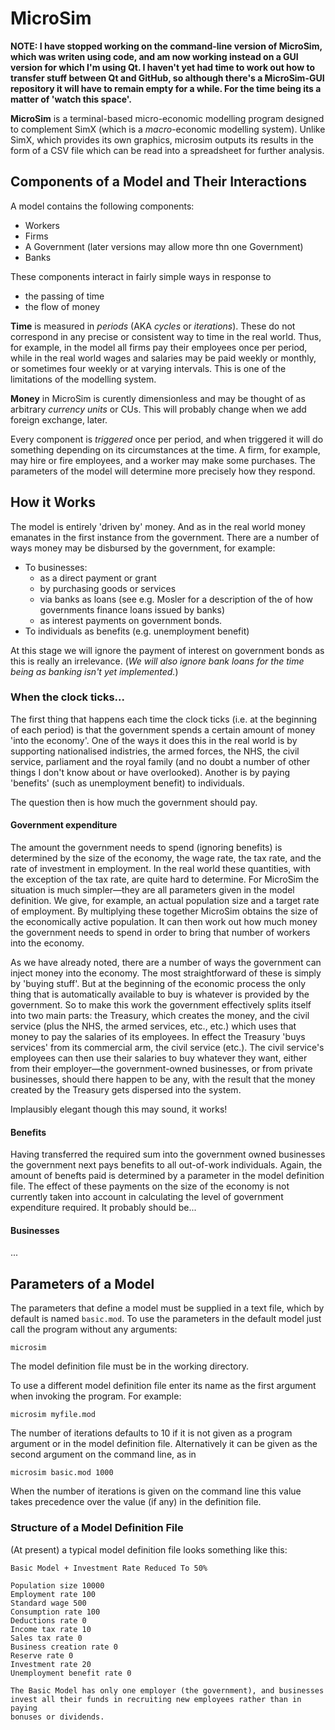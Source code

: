 # MicroSim

**NOTE: I have stopped working on the command-line version of MicroSim, which was writen using code, and am now working instead on a GUI version for which I'm using Qt. I haven't yet had time to work out how to transfer stuff between Qt and GitHub, so although there's a MicroSim-GUI repository it will have to remain empty for a while. For the time being its a matter of 'watch this space'.**

**MicroSim** is a terminal-based micro-economic modelling program designed to complement SimX (which is a *macro*-economic modelling system). Unlike SimX, which provides its own graphics, microsim outputs its results in the form of a CSV file which can be read into a spreadsheet for further analysis.


## Components of a Model and Their Interactions ##

A model contains the following components:

* Workers
* Firms
* A Government (later versions may allow more thn one Government)
* Banks

These components interact in fairly simple ways in response to 

* the passing of time
* the flow of money

**Time** is measured in *periods* (AKA *cycles* or *iterations*). These do not correspond in any precise or consistent way to time in the real world. Thus, for example, in the model all firms pay their employees once per period, while in the real world wages and salaries may be paid weekly or monthly, or sometimes four weekly or at varying intervals. This is one of the limitations of the modelling system.

**Money** in MicroSim is curently dimensionless and may be thought of as arbitrary *currency units* or CUs. This will probably change when we add foreign exchange, later.

Every component is *triggered* once per period, and when triggered it will do something depending on its circumstances at the time. A firm, for example, may hire or fire employees, and a worker may make some purchases. The parameters of the model will determine more precisely how they respond. 

## How it Works ##
The model is entirely 'driven by' money. And as in the real world money emanates in the first instance from the government. There are a number of ways money may be disbursed by the government, for example:

* To businesses:
	- as a direct payment or grant
	- by purchasing goods or services
	- via banks as loans (see e.g. Mosler for a description of the of how governments finance loans issued by banks)
	- as interest payments on government bonds.
* To individuals as benefits (e.g. unemployment benefit)

At this stage we will ignore the payment of interest on government bonds as this is really an irrelevance. (*We will also ignore bank loans for the time being as banking isn't yet implemented.*) 

### When the clock ticks... ###
The first thing that happens each time the clock ticks (i.e. at the beginning of each period) is that the government spends a certain amount of money 'into the economy'. One of the ways it does this in the real world is by supporting nationalised indistries, the armed forces, the NHS, the civil service, parliament and the royal family (and no doubt a number of other things I don't know about or have overlooked). Another is by paying 'benefits' (such as unemployment benefit) to individuals.

The question then is how much the government should pay.

#### Government expenditure ####
The amount the government needs to spend (ignoring benefits) is determined by the size of the economy, the wage rate, the tax rate, and the rate of investment in employment. In the real world these quantities, with the exception of the tax rate, are quite hard to determine. For MicroSim the situation is much simpler&mdash;they are all parameters given in the model definition. We give, for example, an actual population size and a target rate of employment. By multiplying these together MicroSim obtains the size of the economically active population. It can then work out how much money the government needs to spend in order to bring that number of workers into the economy.

As we have already noted, there are a number of ways the government  can inject money into the economy. The most straightforward of these is simply by 'buying stuff'. But at the beginning of the economic process the only thing that is automatically available to buy is whatever is provided by the government. So to make this work the government effectively splits itself into two main parts: the Treasury, which creates the money, and the civil service (plus the NHS, the armed services, etc., etc.) which uses that money to pay the salaries of its employees. In effect the Treasury 'buys services' from its commercial arm, the civil service (etc.). The civil service's employees can then use their salaries to buy whatever they want, either from their employer&mdash;the government-owned businesses, or from private businesses, should there happen to be any, with the result that the money created by the Treasury gets dispersed into the system.

Implausibly elegant though this may sound, it works!

#### Benefits ####
Having transferred the required sum into the government owned businesses the government next pays benefits to all out-of-work individuals. Again, the amount of benefts paid is determined by a parameter in the model definition file. The effect of these payments on the size of the economy is not currently taken into account in calculating the level of government expenditure required. It probably should be...

#### Businesses ####

...

## Parameters of a Model ##
The parameters that define a model must be supplied in a text file, which by default is named ```basic.mod```. To use the parameters in the default model just call the program without any arguments:

~~~
microsim
~~~

The model definition file must be in the working directory.

To use a different model definition file enter its name as the first argument when invoking the program. For example:

~~~
microsim myfile.mod
~~~

The number of iterations defaults to 10 if it is not given as a program argument or in the model definition file. Alternatively it can be given as the second argument on the command line, as in

~~~
microsim basic.mod 1000
~~~

When the number of iterations is given on the command line this value takes precedence over the value (if any) in the definition file.
 
### Structure of a Model Definition File ###

(At present) a typical model definition file looks something like this:

~~~
Basic Model + Investment Rate Reduced To 50%

Population size 10000
Employment rate 100
Standard wage 500
Consumption rate 100
Deductions rate 0
Income tax rate 10
Sales tax rate 0
Business creation rate 0
Reserve rate 0
Investment rate 20
Unemployment benefit rate 0

The Basic Model has only one employer (the government), and businesses
invest all their funds in recruiting new employees rather than in paying
bonuses or dividends.
~~~
